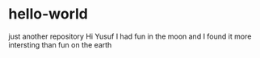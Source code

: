 # hello-world
just another repository
Hi Yusuf
I had fun in the moon and I found it more intersting than fun on the earth
